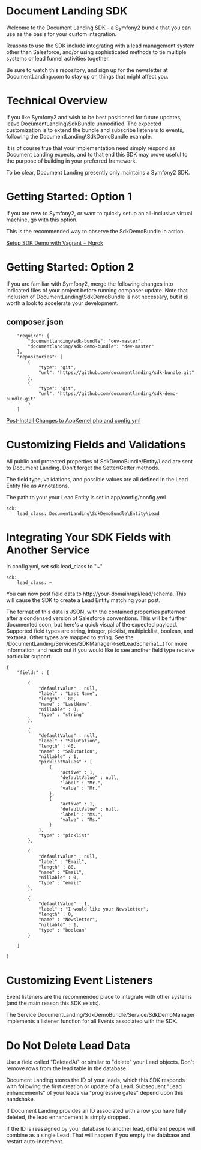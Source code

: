Document Landing SDK
====================

Welcome to the Document Landing SDK - a Symfony2 bundle that you
can use as the basis for your custom integration.

Reasons to use the SDK include integrating with a lead management
system other than Salesforce, and/or using sophisticated methods
to tie multiple systems or lead funnel activities together.

Be sure to watch this repository, and sign up for the newsletter 
at DocumentLanding.com to stay up on things that might affect you.


Technical Overview
==================

If you like Symfony2 and wish to be best positioned for future 
updates, leave DocumentLanding\SdkBundle unmodified. The expected 
customization is to extend the bundle and subscribe listeners to 
events, following the DocumentLanding\SdkDemoBundle example.

It is of course true that your implementation need simply respond
as Document Landing expects, and to that end this SDK may 
prove useful to the purpose of building in your preferred framework.

To be clear, Document Landing presently only maintains a Symfony2 SDK.


Getting Started: Option 1
=========================

If you are new to Symfony2, or want to quickly setup an all-inclusive 
virtual machine, go with this option.

This is the recommended way to observe the SdkDemoBundle in action.

[Setup SDK Demo with Vagrant + Ngrok](https://github.com/documentlanding/sdk-vagrant/blob/master/README.md)


Getting Started: Option 2
=========================

If you are familiar with Symfony2, merge the following changes into 
indicated files of your project before running composer update. Note 
that inclusion of DocumentLanding\SdkDemoBundle is not necessary, but
it is worth a look to accelerate your development.

composer.json
-------------
```
    "require": {
        "documentlanding/sdk-bundle": "dev-master",
        "documentlanding/sdk-demo-bundle": "dev-master"
    },
    "repositories": [
        {
            "type": "git",
            "url": "https://github.com/documentlanding/sdk-bundle.git"
        },
        {
            "type": "git",
            "url": "https://github.com/documentlanding/sdk-demo-bundle.git"
        }
    ]
```

[Post-Install Changes to AppKernel.php and config.yml](https://github.com/documentlanding/sdk-demo-project/blob/master/README.md)


Customizing Fields and Validations
==================================

All public and protected properties of SdkDemoBundle/Entity/Lead are sent
to Document Landing.  Don't forget the Setter/Getter methods.

The field type, validations, and possible values are all defined in the
Lead Entity file as Annotations.

The path to your your Lead Entity is set in app/config/config.yml

```
sdk:
    lead_class: DocumentLanding\SdkDemoBundle\Entity\Lead
```


Integrating Your SDK Fields with Another Service
================================================

In config.yml, set sdk.lead_class to "~"

```
sdk:
    lead_class: ~
```

You can now post field data to http://your-domain/api/lead/schema.  This will
cause the SDK to create a Lead Entity matching your post.

The format of this data is JSON, with the contained properties patterned after 
a condensed version of Salesforce conventions.  This will be further documented 
soon, but here's a quick visual of the expected payload. Supported field types 
are string, integer, picklist, multipicklist, boolean, and textarea.  Other types 
are mapped to string. See the /DocumentLanding/Services/SDKManager->setLeadSchema(...) 
for more information, and reach out if you would like to see another field type 
receive particular support.

```
{
    "fields" : [

        {
            "defaultValue" : null,
            "label" : "Last Name",
            "length" : 80,
            "name" : "LastName",
            "nillable" : 0,
            "type" : "string"
        },

        {
            "defaultValue" : null, 
            "label" : "Salutation",
            "length" : 40,
            "name" : "Salutation",
            "nillable" : 1,
            "picklistValues" : [
                {
                    "active" : 1,
                    "defaultValue" : null,
                    "label" : "Mr.",
                    "value" : "Mr."
                },
                {
                    "active" : 1,
                    "defaultValue" : null,
                    "label" : "Ms.",
                    "value" : "Ms."
                }
            ],
            "type" : "picklist"
        },

        {
            "defaultValue" : null,
            "label" : "Email",
            "length" : 80,
            "name" : "Email",
            "nillable" : 0,
            "type" : "email"
        },

        {
            "defaultValue" : 1,
            "label" : "I would like your Newsletter",
            "length" : 0,
            "name" : "Newsletter",
            "nillable" : 1,
            "type" : "boolean"
		}

    ]

)
```


Customizing Event Listeners
===========================

Event listeners are the recommended place to integrate with other systems
(and the main reason this SDK exists).

The Service DocumentLanding/SdkDemoBundle/Service/SdkDemoManager implements 
a listener function for all Events associated with the SDK.


Do Not Delete Lead Data
=======================

Use a field called "DeletedAt" or similar to "delete" your Lead objects.
Don't remove rows from the lead table in the database.

Document Landing stores the ID of your leads, which this SDK responds
with following the first creation or update of a Lead. Subsequent "Lead 
enhancements" of your leads via "progressive gates" depend upon this 
handshake.  

If Document Landing provides an ID associated with a row you have fully 
deleted, the lead enhancement is simply dropped.

If the ID is reassigned by your database to another lead, different 
people will combine as a single Lead.  That will happen if you empty 
the database and restart auto-increment.